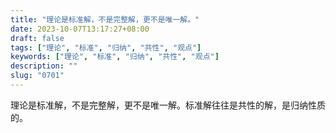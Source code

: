 ```yaml
---
title: "理论是标准解，不是完整解，更不是唯一解。"
date: 2023-10-07T13:17:27+08:00
draft: false
tags: ["理论", "标准", "归纳", "共性", "观点"]
keywords: ["理论", "标准", "归纳", "共性", "观点"]
description: ""
slug: "0701"
---
```


理论是标准解，不是完整解，更不是唯一解。标准解往往是共性的解，是归纳性质的。